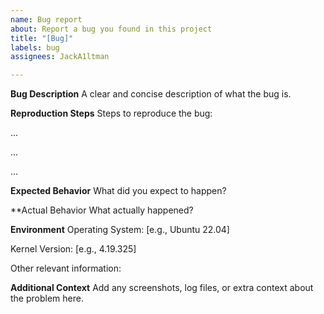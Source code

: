 ```yaml
---
name: Bug report
about: Report a bug you found in this project
title: "[Bug]"
labels: bug
assignees: JackA1ltman

---
```


**Bug Description**
A clear and concise description of what the bug is.

**Reproduction Steps**
Steps to reproduce the bug:

...

...

...

**Expected Behavior**
What did you expect to happen?

**Actual Behavior
What actually happened?

**Environment**
Operating System: [e.g., Ubuntu 22.04]

Kernel Version: [e.g., 4.19.325]

Other relevant information:

**Additional Context**
Add any screenshots, log files, or extra context about the problem here.
